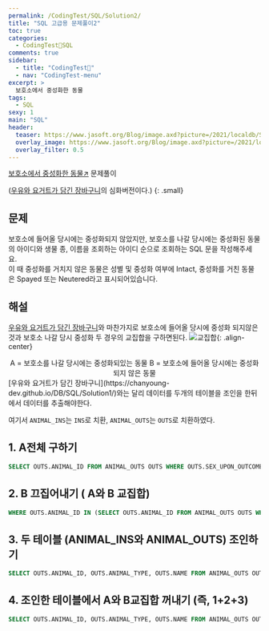 ```yaml
---
permalink: /CodingTest/SQL/Solution2/
title: "SQL 고급용 문제풀이2"
toc: true
categories:
  - CodingTest🦁SQL
comments: true
sidebar:
  - title: "CodingTest🦁"
  - nav: "CodingTest-menu"
excerpt: >
  보호소에서 중성화한 동물
tags:
  - SQL
sexy: 1
main: "SQL"
header:
  teaser: https://www.jasoft.org/Blog/image.axd?picture=/2021/localdb/SQL-Server-logo.png
  overlay_image: https://www.jasoft.org/Blog/image.axd?picture=/2021/localdb/SQL-Server-logo.png
  overlay_filter: 0.5
---
```


[보호소에서 중성화한 동물↗️](https://programmers.co.kr/learn/courses/30/lessons/59045) 문제풀이  


([우유와 요거트가 담긴 장바구니](https://chanyoung-dev.github.io/DB/SQL/Solution1/)의 심화버전이다.)
{: .small}

## 문제
보호소에 들어올 당시에는 중성화되지 않았지만, 보호소를 나갈 당시에는 중성화된 동물의 아이디와 생물 종, 이름을 조회하는 아이디 순으로 조회하는 SQL 문을 작성해주세요.  
이 때 중성화를 거치지 않은 동물은 성별 및 중성화 여부에 Intact, 중성화를 거친 동물은 Spayed 또는 Neutered라고 표시되어있습니다. 



## 해설
[우유와 요거트가 담긴 장바구니](https://chanyoung-dev.github.io/DB/SQL/Solution1/)와 마찬가지로 보호소에 들어올 당시에 중성화 되지않은 것과 보호소 나갈 당시 중성화 두 경우의 교집합을 구하면된다. 
![교집합]({{site.baseurl}}/assets/images/DB/common.png){: .align-center}
<figcaption align="center">A = 보호소를 나갈 당시에는 중성화되있는 동물 B = 보호소에 들어올 당시에는 중성화되지 않은 동물</figcaption>
[우유와 요거트가 담긴 장바구니](https://chanyoung-dev.github.io/DB/SQL/Solution1/)와는 달리 데이터를 두개의 테이블을 조인을 한뒤 에서 데이터를 추출해야한다.  

여기서 `ANIMAL_INS`는 `INS`로 치환, `ANIMAL_OUTS`는 `OUTS`로 치환하였다.  

## 1. A전체 구하기
```sql
SELECT OUTS.ANIMAL_ID FROM ANIMAL_OUTS OUTS WHERE OUTS.SEX_UPON_OUTCOME LIKE 'Spayed%' or OUTS.SEX_UPON_OUTCOME LIKE 'Neutered%'
```

## 2. B 끄집어내기 ( A와 B 교집합)
```sql
WHERE OUTS.ANIMAL_ID IN (SELECT OUTS.ANIMAL_ID FROM ANIMAL_OUTS OUTS WHERE OUTS.SEX_UPON_OUTCOME LIKE 'Spayed%' or OUTS.SEX_UPON_OUTCOME LIKE 'Neutered%') AND INS.SEX_UPON_INTAKE LIKE 'Intact%'
```

## 3. 두 테이블 (ANIMAL_INS와 ANIMAL_OUTS) 조인하기
```sql
SELECT OUTS.ANIMAL_ID, OUTS.ANIMAL_TYPE, OUTS.NAME FROM ANIMAL_OUTS OUTS JOIN ANIMAL_INS INS ON OUTS.ANIMAL_ID = INS.ANIMAL_ID
```

## 4. 조인한 테이블에서 A와 B교집합 꺼내기 (즉, 1+2+3)
```sql
SELECT OUTS.ANIMAL_ID, OUTS.ANIMAL_TYPE, OUTS.NAME FROM ANIMAL_OUTS OUTS JOIN ANIMAL_INS INS ON OUTS.ANIMAL_ID = INS.ANIMAL_ID WHERE OUTS.ANIMAL_ID IN (SELECT OUTS.ANIMAL_ID FROM ANIMAL_OUTS OUTS WHERE OUTS.SEX_UPON_OUTCOME LIKE 'Spayed%' or OUTS.SEX_UPON_OUTCOME LIKE 'Neutered%') AND INS.SEX_UPON_INTAKE LIKE 'Intact%'
```